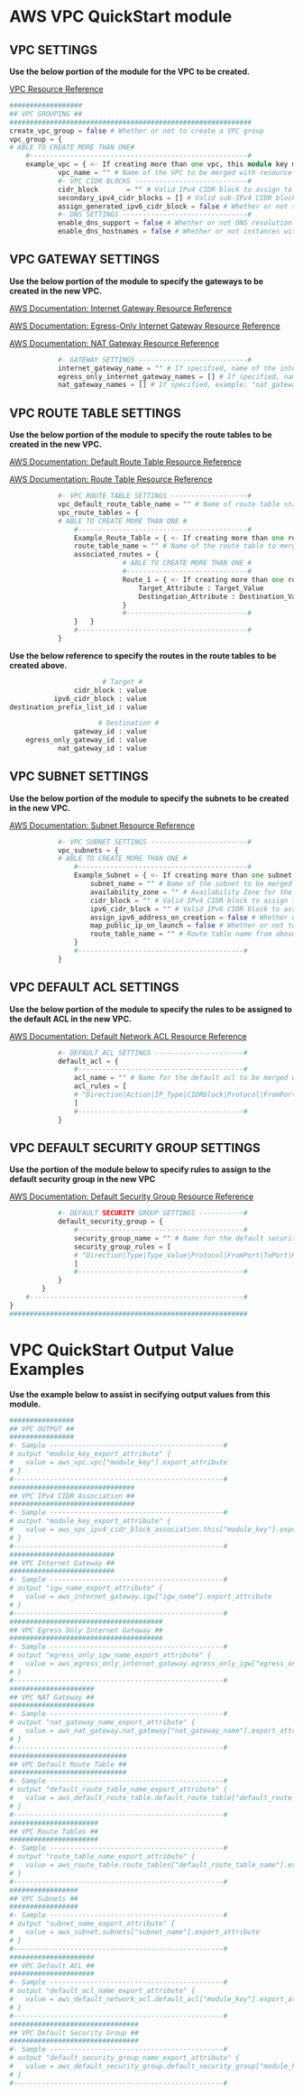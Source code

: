 # AWS VPC QuickStart module

## VPC SETTINGS 

**Use the below portion of the module for the VPC to be created.**

[VPC Resource Reference](https://registry.terraform.io/providers/hashicorp/aws/latest/docs/resources/vpc)

```Terraform
##################
## VPC GROUPING ##
############################################################
create_vpc_group = false # Whether or not to create a VPC group
vpc_group = {
# ABLE TO CREATE MORE THAN ONE#
    #------------------------------------------------------#
    example_vpc = { <- If creating more than one vpc, this module key must be unique
            vpc_name = "" # Name of the VPC to be merged with resource tags
            #- VPC CIDR BLOCKS ----------------------------#
            cidr_block       = "" # Valid IPv4 CIDR block to assign to the VPC
            secondary_ipv4_cidr_blocks = [] # Valid sub-IPv4 CIDR blocks to associate with the VPC 
            assign_generated_ipv6_cidr_block = false # Whether or not to assign an IPv6 CIDR block
            #- DNS SETTINGS -------------------------------#
            enable_dns_support = false # Whether or not DNS resolution is performed with the Amazon provided DNS
            enable_dns_hostnames = false # Whether or not instances with public IP addresses are assigned a DNS hostname
```

## VPC GATEWAY SETTINGS

**Use the below portion of the module to specify the gateways to be created in the new VPC.**

[AWS Documentation: Internet Gateway Resource Reference](https://docs.aws.amazon.com/vpc/latest/userguide/VPC_Internet_Gateway.html)   

[AWS Documentation: Egress-Only Internet Gateway Resource Reference](https://docs.aws.amazon.com/vpc/latest/userguide/egress-only-internet-gateway.html)    

[AWS Documentation: NAT Gateway Resource Reference](https://docs.aws.amazon.com/vpc/latest/userguide/vpc-nat-gateway.html)

```Terraform
            #- GATEWAY SETTINGS ---------------------------#
            internet_gateway_name = "" # If specified, name of the internet gateway to be created. Name is merged with tags
            egress_only_internet_gateway_names = [] # If specified, name of the internet gateway to be created. Name is merged with tags
            nat_gateway_names = [] # If specified, example: "nat_gateway_name:associated_subnet_name". Name is merged with tags
```

## VPC ROUTE TABLE SETTINGS

**Use the below portion of the module to specify the route tables to be created in the new VPC.**

[AWS Documentation: Default Route Table Resource Reference](https://docs.aws.amazon.com/vpc/latest/userguide/VPC_Route_Tables.html)    

[AWS Documentation: Route Table Resource Reference](https://docs.aws.amazon.com/vpc/latest/userguide/VPC_Route_Tables.html)   

```Terraform
            #- VPC ROUTE TABLE SETTINGS -------------------#
            vpc_default_route_table_name = "" # Name of route table stated below to be the desginated main route table
            vpc_route_tables = {
            # ABLE TO CREATE MORE THAN ONE #
                #------------------------------------------#
                Example_Route_Table = { <- If creating more than one route table, this module key must be unique
                route_table_name = "" # Name of the route table to merged with tags
                associated_routes = {
                            # ABLE TO CREATE MORE THAN ONE #
                            #------------------------------#
                            Route_1 = { <- If creating more than one route, this module key must be unique
                                Target_Attribute : Target_Value  
                                Destingation_Attribute : Destination_Value  
                            }
                            #------------------------------#
                }   }
                #------------------------------------------#
            }
```
**Use the below reference to specify the routes in the route tables to be created above.**    

```Terraform
                       # Target #   
                cidr_block : value
           ipv6_cidr_block : value
destination_prefix_list_id : value

                      # Destination #
                gateway_id : value
    egress_only_gateway_id : value
            nat_gateway_id : value
```

## VPC SUBNET SETTINGS  

**Use the below portion of the module to specify the subnets to be created in the new VPC.**

[AWS Documentation: Subnet Resource Reference](https://docs.aws.amazon.com/vpc/latest/userguide/configure-subnets.html)

```Terraform
            #- VPC SUBNET SETTINGS ------------------------#
            vpc_subnets = {
            # ABLE TO CREATE MORE THAN ONE #
                #------------------------------------------#
                Example_Subnet = { <- If creating more than one subnet, this module key must be unique
                    subnet_name = "" # Name of the subnet to be merged with tags
                    availability_zone = "" # Availability Zone for the subnet to take place in
                    cidr_block = "" # Valid IPv4 CIDR block to assign to the subnet
                    ipv6_cidr_block = "" # Valid IPv6 CIDR block to assign to the subnet
                    assign_ipv6_address_on_creation = false # Whether or not to auto-assign IPv6 addresses to instances created in subnet
                    map_public_ip_on_launch = false # Whether or not to auto-assign public ipv4 addresses to instances created in subnet
                    route_table_name = "" # Route table name from above for this subnet to associated to
                }
                #-----------------------------------------#
            }
```

## VPC DEFAULT ACL SETTINGS   

**Use the below portion of the module to specify the rules to be assigned to the default ACL in the new VPC.**   

[AWS Documentation: Default Network ACL Resource Reference](https://docs.aws.amazon.com/vpc/latest/userguide/vpc-network-acls.html#custom-network-acl)

```Terraform
            #- DEFAULT ACL SETTINGS ----------------------#
            default_acl = {
                #-----------------------------------------#
                acl_name = "" # Name for the default acl to be merged with tags
                acl_rules = [
                # "Direction|Action|IP_Type|CIDRblock|Protocol|FromPort|ToPort|RuleNo"
                ] 
                #-----------------------------------------#
            }
```
## VPC DEFAULT SECURITY GROUP SETTINGS   

**Use the portion of the module below to specify rules to assign to the default security group in the new VPC**     

[AWS Documentation: Default Security Group Resource Reference](https://docs.aws.amazon.com/AWSEC2/latest/UserGuide/default-custom-security-groups.html)

```Terraform
            #- DEFAULT SECURITY GROUP SETTINGS -----------#
            default_security_group = {
                #-----------------------------------------#
                security_group_name = "" # Name for the default security group to be merged with tags
                security_group_rules = [
                # "Direction|Type|Type_Value|Protocol|FromPort|ToPort|RuleName"
                ]
                #-----------------------------------------#
            }
        }
    #-----------------------------------------------------#      
}
###########################################################
```

# VPC QuickStart Output Value Examples

**Use the example below to assist in secifying output values from this module.**    

```Terraform
################
## VPC OUTPUT ##
################
#- Sample -------------------------------------------#
# output "module_key_export_attribute" {
#   value = aws_vpc.vpc["module_key"].export_attribute
# }
#----------------------------------------------------#
###############################
## VPC IPv4 CIDR Association ##
###############################
#- Sample -------------------------------------------#
# output "module_key_export_attribute" {
#   value = aws_vpc_ipv4_cidr_block_association.this["module_key"].export_attribute
# }
#----------------------------------------------------#
##########################
## VPC Internet Gateway ##
##########################
#- Sample -------------------------------------------#
# output "igw_name_export_attribute" {
#   value = aws_internet_gateway.igw["igw_name"].export_attribute
# }
#----------------------------------------------------#
######################################
## VPC Egress Only Internet Gateway ##
######################################
#- Sample -------------------------------------------#
# output "egress_only_igw_name_export_attribute" {
#   value = aws_egress_only_internet_gateway.egress_only_igw["egress_only_igw_name"].export_attribute
# }
#----------------------------------------------------#
#####################
## VPC NAT Gateway ##
#####################
#- Sample -------------------------------------------#
# output "nat_gateway_name_export_attribute" {
#   value = aws_nat_gateway.nat_gateway["nat_gateway_name"].export_attribute
# }
#----------------------------------------------------#
#############################
## VPC Default Route Table ##
#############################
#- Sample -------------------------------------------#
# output "default_route_table_name_export_attribute" {
#   value = aws_default_route_table.default_route_table["default_route_table_name"].export_attribute
# }
#----------------------------------------------------#
######################
## VPC Route Tables ##
######################
#- Sample -------------------------------------------#
# output "route_table_name_export_attribute" {
#   value = aws_route_table.route_tables["default_route_table_name"].export_attribute
# }
#----------------------------------------------------#
#################
## VPC Subnets ##
#################
#- Sample -------------------------------------------#
# output "subnet_name_export_attribute" {
#   value = aws_subnet.subnets["subnet_name"].export_attribute
# }
#----------------------------------------------------#
#####################
## VPC Default ACL ##
#####################
#- Sample -------------------------------------------#
# output "default_acl_name_export_attribute" {
#   value = aws_default_network_acl.default_acl["module_key"].export_attribute
# }
#----------------------------------------------------#
################################
## VPC Default Security Group ##
################################
#- Sample -------------------------------------------#
# output "default_security_group_name_export_attribute" {
#   value = aws_default_security_group.default_security_group["module_key"].export_attribute
# }
#----------------------------------------------------#
```